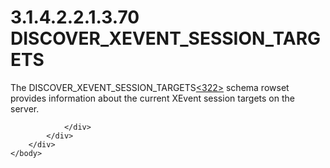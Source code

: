 <html dir="LTR" xmlns:mshelp="http://msdn.microsoft.com/mshelp" xmlns:ddue="http://ddue.schemas.microsoft.com/authoring/2003/5" xmlns:xlink="http://www.w3.org/1999/xlink" xmlns:tool="http://www.microsoft.com/tooltip">
    <head>
        <meta http-equiv="Content-Type" content="text/html; CHARSET=utf-8"></meta>
        <meta name="save" content="history"></meta>
        <title>3.1.4.2.2.1.3.70 DISCOVER_XEVENT_SESSION_TARGETS</title>
        <xml>
            <mshelp:toctitle title="3.1.4.2.2.1.3.70 DISCOVER_XEVENT_SESSION_TARGETS"></mshelp:toctitle>
            <mshelp:rltitle title="[MS-SSAS]: DISCOVER_XEVENT_SESSION_TARGETS"></mshelp:rltitle>
            <mshelp:keyword index="A" term="793dffb6-e680-4d48-b10e-2ef360c8ddf0"></mshelp:keyword>
            <mshelp:attr name="DCSext.ContentType" value="open specification"></mshelp:attr>
            <mshelp:attr name="AssetID" value="793dffb6-e680-4d48-b10e-2ef360c8ddf0"></mshelp:attr>
            <mshelp:attr name="TopicType" value="kbRef"></mshelp:attr>
            <mshelp:attr name="DCSext.Title" value="[MS-SSAS]: DISCOVER_XEVENT_SESSION_TARGETS" />
        </xml>
    </head>
    <body>
        <div id="header">
            <h1 class="heading">3.1.4.2.2.1.3.70 DISCOVER_XEVENT_SESSION_TARGETS</h1>
        </div>
        <div id="mainSection">
            <div id="mainBody">
                <div id="allHistory" class="saveHistory"></div>
                <div id="sectionSection0" class="section" name="collapseableSection">
                    

<p>The DISCOVER_XEVENT_SESSION_TARGETS<a id="Appendix_A_Target_322"></a><a href="b9ac4859-2662-44ca-b131-9addd8b953dc.md#Appendix_A_322" aria-label="Product behavior note 322">&lt;322&gt;</a> schema rowset provides
information about the current XEvent session targets on the server.</p>


                </div>
            </div>
        </div>
    </body>
</html>